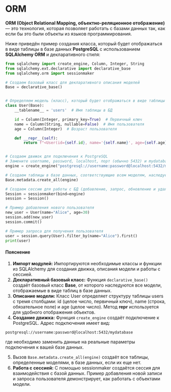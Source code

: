 # ORM

**ORM (Object Relational Mapping, объектно-реляционное отображение)** — это технология, которая позволяет работать с
базами данных так, как если бы это были объекты из языков программирования.

Ниже приведён пример создания класса, который будет отображаться в виде таблицы в базе данных **PostgreSQL** с
использованием **SQLAlchemy ORM** и декларативного стиля:

```python
from sqlalchemy import create_engine, Column, Integer, String
from sqlalchemy.ext.declarative import declarative_base
from sqlalchemy.orm import sessionmaker

# Создаем базовый класс для декларативного описания моделей
Base = declarative_base()


# Определяем модель (класс), который будет отображаться в виде таблицы
class User(Base):
    __tablename__ = 'users'  # Имя таблицы в БД

    id = Column(Integer, primary_key=True)  # Первичный ключ
    name = Column(String, nullable=False)  # Имя пользователя
    age = Column(Integer)  # Возраст пользователя

    def __repr__(self):
        return f"<User(id={self.id}, name='{self.name}', age={self.age})>"


# Создаем движок для подключения к PostgreSQL
# Замените username, password, localhost, порт (обычно 5432) и mydatabase на актуальные значения.
engine = create_engine("postgresql://username:password@localhost:5432/mydatabase", echo=True)

# Создаем таблицы в базе данных, соответствующие всем моделям, наследуемым от Base.
Base.metadata.create_all(engine)

# Создаем сессию для работы с БД (добавление, запрос, обновление и удаление данных)
Session = sessionmaker(bind=engine)
session = Session()

# Пример добавления нового пользователя
new_user = User(name="Alice", age=30)
session.add(new_user)
session.commit()

# Пример запроса для получения пользователя
user = session.query(User).filter_by(name="Alice").first()
print(user)
```

#### Пояснение

1. **Импорт модулей:** Импортируются необходимые классы и функции из SQLAlchemy для создания движка, описания модели и
   работы с сессией.
2. **Декларативный базовый класс:** Функция ```declarative_base()``` создаёт базовый класс **Base**, от которого
   наследуются все модели, отображаемые в виде таблиц в базе данных.
3. **Описание модели:** Класс User определяет структуру таблицы users с тремя столбцами: id (целое число, первичный
   ключ), name (строка, обязательное поле) и age (целое число). Метод __repr__ используется для удобного отображения
   объектов.
4. **Создание движка:** Функция ```create_engine``` создаёт подключение к PostgreSQL. Адрес подключения имеет вид:

```
postgresql://username:password@localhost:5432/mydatabase
```

где необходимо заменить данные на реальные параметры подключения к вашей базе данных.

5. Вызов ```Base.metadata.create_all(engine)``` создаёт все таблицы, определенные моделями, в базе данных, если их еще
   нет.
6. **Работа с сессией:** С помощью sessionmaker создаётся сессия для взаимодействия с базой данных. Пример добавления
   новой записи и запроса пользователя демонстрирует, как работать с объектами модели.